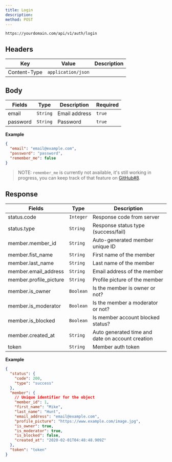```yaml
---
title: Login
description: 
method: POST
---
```


```
https://yourdomain.com/api/v1/auth/login
```

## Headers

| Key          | Value              | Description |
| ------------ | ------------------ | ----------- |
| Content-Type | `application/json` |             |

## Body

| Fields   | Type     | Description   | Required |
| -------- | -------- | ------------- | -------- |
| email    | `String` | Email address | `true`   |
| password | `String` | Password      | `true`   |

**Example**

```json
{
  "email": "email@example.com",
  "password": "password",
  "remember_me": false
}
```

> NOTE: `remember_me` is currently not available, it's still working in progress, you can keep track of that feature on [GitHub#8](https://github.com/logchimp/logchimp/issues/8).

## Response

| Fields                 | Type      | Description                                      |
| ---------------------- | --------- | ------------------------------------------------ |
| status.code            | `Integer` | Response code from server                        |
| status.type            | `String`  | Response status type (success/fail)              |
| member.member_id       | `String`  | Auto-generated member unique ID                  |
| member.fist_name       | `String`  | First name of the member                         |
| member.last_name       | `String`  | Last name of the member                          |
| member.email_address   | `String`  | Email address of the member                      |
| member.profile_picture | `String`  | Profile picture of the member                    |
| member.is_owner        | `Boolean` | Is the member is owner or not?                   |
| member.is_moderator    | `Boolean` | Is the member a moderator or not?                |
| member.is_blocked      | `Boolean` | Is member account blocked status?                |
| member.created_at      | `String`  | Auto generated time and date on account creation |
| token                  | `String`  | Member auth token                                |

**Example**

```json
{
  "status": {
    "code": 200,
    "type": "success"
  },
  "member": {
    // Unique identifier for the object
    "member_id": 1,
    "first_name": "Mike",
    "last_name": "Hunt",
    "email_address": "email@example.com",
    "profile_picture": "https://www.example.com/image.jpg",
    "is_owner": true,
    "is_moderator": true,
    "is_blocked": false,
    "created_at": "2020-02-01T04:48:48.909Z"
  },
  "token": "token"
}
```
